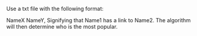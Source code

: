 Use a txt file with the following format:

NameX NameY,
Signifying that Name1 has a link to Name2.
The algorithm will then determine who is the most popular.
